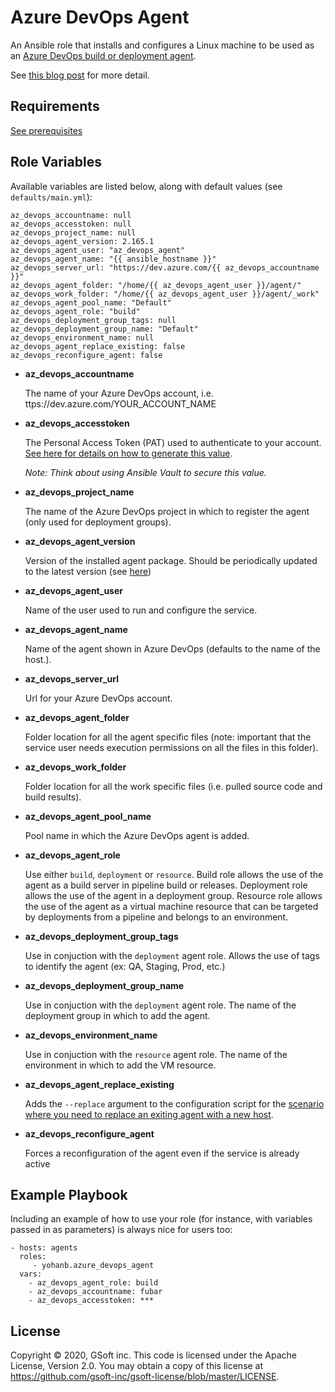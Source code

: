 # Azure DevOps Agent

An Ansible role that installs and configures a Linux machine to be used as an [Azure DevOps build or deployment agent](https://docs.microsoft.com/en-us/azure/devops/pipelines/agents/v2-linux?view=vsts).

See [this blog post](https://medium.com/gsoft-tech/easily-configuring-an-azure-devops-agent-with-ansible-fb9cb0f98b73) for more detail.

## Requirements

[See prerequisites](https://github.com/Microsoft/azure-pipelines-agent/blob/master/docs/start/envlinux.md)

## Role Variables

Available variables are listed below, along with default values (see `defaults/main.yml`):

    az_devops_accountname: null
    az_devops_accesstoken: null
    az_devops_project_name: null
    az_devops_agent_version: 2.165.1
    az_devops_agent_user: "az_devops_agent"
    az_devops_agent_name: "{{ ansible_hostname }}"
    az_devops_server_url: "https://dev.azure.com/{{ az_devops_accountname }}"
    az_devops_agent_folder: "/home/{{ az_devops_agent_user }}/agent/"
    az_devops_work_folder: "/home/{{ az_devops_agent_user }}/agent/_work"
    az_devops_agent_pool_name: "Default"
    az_devops_agent_role: "build"
    az_devops_deployment_group_tags: null
    az_devops_deployment_group_name: "Default"
    az_devops_environment_name: null
    az_devops_agent_replace_existing: false
    az_devops_reconfigure_agent: false

- **az_devops_accountname**

  The name of your Azure DevOps account, i.e. ttps://dev.azure.com/YOUR_ACCOUNT_NAME

- **az_devops_accesstoken**

  The Personal Access Token (PAT) used to authenticate to your account. [See here for details on how to generate this value](https://docs.microsoft.com/en-us/azure/devops/pipelines/agents/v2-linux?view=vsts#authenticate-with-a-personal-access-token-pat).

  _Note: Think about using Ansible Vault to secure this value._

- **az_devops_project_name**

  The name of the Azure DevOps project in which to register the agent (only used for deployment groups).

- **az_devops_agent_version**

  Version of the installed agent package. Should be periodically updated to the latest version (see [here](https://docs.microsoft.com/en-us/azure/devops/pipelines/agents/v2-linux?view=vsts#download-and-configure-the-agent))

- **az_devops_agent_user**

  Name of the user used to run and configure the service.

- **az_devops_agent_name**

  Name of the agent shown in Azure DevOps (defaults to the name of the host.).

- **az_devops_server_url**

  Url for your Azure DevOps account.

- **az_devops_agent_folder**

  Folder location for all the agent specific files (note: important that the service user needs execution permissions on all the files in this folder).

- **az_devops_work_folder**

  Folder location for all the work specific files (i.e. pulled source code and build results).

- **az_devops_agent_pool_name**

  Pool name in which the Azure DevOps agent is added.

- **az_devops_agent_role**

  Use either `build`, `deployment` or `resource`. Build role allows the use of the agent as a build server in pipeline build or releases. Deployment role allows the use of the agent in a deployment group. Resource role allows the use of the agent as a virtual machine resource that can be targeted by deployments from a pipeline and belongs to an environment.

- **az_devops_deployment_group_tags**

  Use in conjuction with the `deployment` agent role. Allows the use of tags to identify the agent (ex: QA, Staging, Prod, etc.)

- **az_devops_deployment_group_name**

  Use in conjuction with the `deployment` agent role. The name of the deployment group in which to add the agent.

- **az_devops_environment_name**

  Use in conjuction with the `resource` agent role. The name of the environment in which to add the VM resource.

- **az_devops_agent_replace_existing**

  Adds the `--replace` argument to the configuration script for the [scenario where you need to replace an exiting agent with a new host](https://docs.microsoft.com/en-us/azure/devops/pipelines/agents/v2-linux?view=azure-devops#pool-and-agent-names).

- **az_devops_reconfigure_agent**

  Forces a reconfiguration of the agent even if the service is already active

## Example Playbook

Including an example of how to use your role (for instance, with variables passed in as parameters) is always nice for users too:

    - hosts: agents
      roles:
         - yohanb.azure_devops_agent
      vars:
        - az_devops_agent_role: build
        - az_devops_accountname: fubar
        - az_devops_accesstoken: ***

## License

Copyright © 2020, GSoft inc. This code is licensed under the Apache License, Version 2.0. You may obtain a copy of this license at https://github.com/gsoft-inc/gsoft-license/blob/master/LICENSE.
